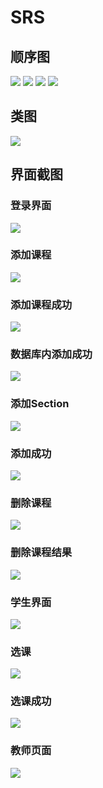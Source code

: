 # SRS
## 顺序图
![](pic/1.jpg)
![](pic/2.png)
![](pic/3.png)
![](pic/退课顺序图.png)
## 类图
![](pic/4.png)
## 界面截图
### 登录界面
![](pic/登录界面.png)
### 添加课程
![](pic/添加课程.png)
### 添加课程成功
![](pic/添加Course成功.png)
### 数据库内添加成功
![](pic/数据库添加Course成功.png)
### 添加Section
![](pic/添加Section.png)
### 添加成功
![](pic/添加Section成功.png)
### 删除课程
![](pic/删除成功.png)
### 删除课程结果
![](pic/删除结果.png)
### 学生界面
![](pic/学生页面.png)
### 选课
![](pic/选课成功.png)
### 选课成功
![](pic/选课成功1.png)
### 教师页面
![](pic/教师页面.png)


















